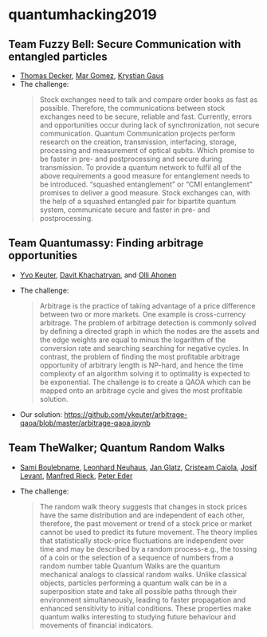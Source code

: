 # quantumhacking2019

## Team Fuzzy Bell: Secure Communication with entangled particles

* [Thomas Decker](), [Mar Gomez](), [Krystian Gaus]()
* The challenge:
  > Stock exchanges need to talk and compare order
books as fast as possible. Therefore, the communications between
stock exchanges need to be secure, reliable and fast. Currently, errors
and opportunities occur during lack of synchronization, not secure
communication. Quantum Communication projects perform research on
the creation, transmission, interfacing, storage, processing and
measurement of optical qubits. Which promise to be faster in pre- and
postprocessing and secure during transmission. To provide a quantum network to fulfil all of the
above requirements a good measure for entanglement needs to be introduced. “squashed
entanglement” or “CMI entanglement” promises to deliver a good measure. Stock exchanges can,
with the help of a squashed entangled pair for bipartite quantum system, communicate secure
and faster in pre- and postprocessing.

## Team Quantumassy: Finding arbitrage opportunities

* [Yvo Keuter](https://github.com/ykeuter), [Davit Khachatryan](https://github.com/DavitKhach), and [Olli Ahonen](https://github.com/olliahonen)
* The challenge:
   > Arbitrage is the practice of taking advantage of a price difference between two or more markets. One example is cross-currency arbitrage. The problem of arbitrage detection is commonly solved by defining a directed graph in which the nodes are the assets and the edge weights are equal to minus the logarithm of the conversion rate and searching searching for negative cycles. In contrast, the problem of finding the most profitable arbitrage opportunity of arbitrary length is NP-hard, and hence the time complexity of an algorithm solving it to optimality is expected to be exponential.
The challenge is to create a QAOA which can be mapped onto an arbitrage cycle and gives the most profitable solution.

* Our solution: https://github.com/ykeuter/arbitrage-qaoa/blob/master/arbitrage-qaoa.ipynb

## Team TheWalker; Quantum Random Walks

* [Sami Boulebname](https://github.com/sami-b95), [Leonhard Neuhaus](https://github.com/lneuhaus), [Jan Glatz](), [Cristeam Caiola](), [Josif Levant](), [Manfred Rieck](), [Peter Eder]()

* The challenge:
  > The random walk theory suggests that changes in stock prices have the
same distribution and are independent of each other, therefore, the past movement or trend of a
stock price or market cannot be used to predict its future movement. The theory implies that
statistically stock-price fluctuations are independent over time and may be described by a
random process-e.g., the tossing of a coin or the selection of a sequence of numbers from a
random number table
Quantum Walks are the quantum mechanical analogs to classical random walks. Unlike classical
objects, particles performing a quantum walk can be in a superposition state and take all possible
paths through their environment simultaneously, leading to faster propagation and enhanced
sensitivity to initial conditions. These properties make quantum walks interesting to studying
future behaviour and movements of financial indicators.
